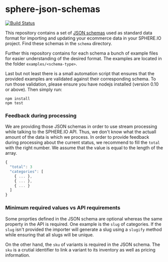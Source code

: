 # sphere-json-schemas

[![Build Status](https://travis-ci.org/sphereio/sphere-json-schemas.svg?branch=master)](https://travis-ci.org/sphereio/sphere-json-schemas)

This repository contains a set of [JSON schemas](http://json-schema.org/) used as standard data format for importing and updating your ecommerce data in your SPHERE.IO project. Find these schemas in the `schema` directory.

Further this repository contains for each schema a bunch of example files for easier understanding of the desired format. The examples are located in the folder `examples/<schema-type>`.

Last but not least there is a small automation script that ensures that the provided examples are validated against their corresponding schema.
To run those validation, please ensure you have nodejs installed (version 0.10 or above). Then simply run:
```
npm install
npm test
```

### Feedback during processing

We are providing those JSON schemas in order to use stream processing while talking to the SPHERE.IO API. Thus, we don't know what the actuall amount of the data is which we process. In order to provide feedback during processing about the current status, we recommend to fill the `total` with the right number. We assume that the value is equal to the length of the array.

```JavaScript
{
  "total": 3
  "categories": [
    { ... },
    { ... },
    { ... }
  ]
}
```

### Minimum required values vs API requirements

Some proprties defined in the JSON schema are optional whereas the same property in the API is required. One example is the `slug` of categories. If the `slug` isn't provided the importer will generate a slug using a `slugify` method while ensuring that all slugs will be unique.

On the other hand, the `sku` of variants is required in the JSON schema. The `sku` is a crutial identifier to link a variant to its inventory as well as pricing information.
